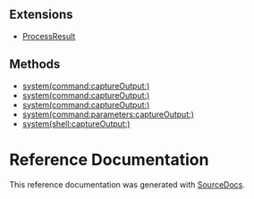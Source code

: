 
## Extensions

-   [ProcessResult](extensions/ProcessResult.md)

## Methods

-   [system(command:captureOutput:)](methods/system(command:captureOutput:).md)
-   [system(command:captureOutput:)](methods/system(command:captureOutput:).md)
-   [system(command:captureOutput:)](methods/system(command:captureOutput:).md)
-   [system(command:parameters:captureOutput:)](methods/system(command:parameters:captureOutput:).md)
-   [system(shell:captureOutput:)](methods/system(shell:captureOutput:).md)

# Reference Documentation
This reference documentation was generated with
[SourceDocs](https://github.com/eneko/SourceDocs).